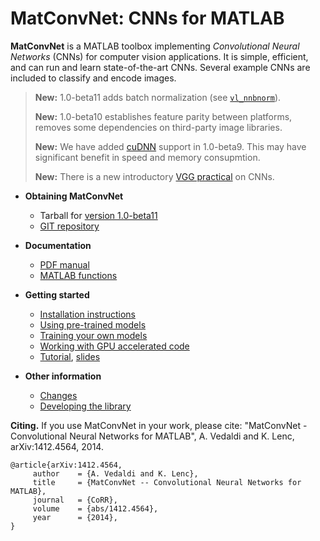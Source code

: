 # MatConvNet: CNNs for MATLAB

**MatConvNet** is a MATLAB toolbox implementing *Convolutional Neural
Networks* (CNNs) for computer vision applications. It is simple,
efficient, and can run and learn state-of-the-art CNNs. Several
example CNNs are included to classify and encode images.

> **New:** 1.0-beta11 adds batch normalization (see
> [`vl_nnbnorm`](mfiles/vl_nnbnorm)).
>
> **New:** 1.0-beta10 establishes feature parity between platforms,
> removes some dependencies on third-party image libraries.
>
> **New:** We have added [cuDNN](install.md#cudnn) support in
> 1.0-beta9. This may have significant benefit in speed and memory
> consupmtion.
>
> **New:** There is a new introductory <a
> href='http://www.robots.ox.ac.uk/~vgg/practicals/cnn/index.html'>VGG
> practical</a> on CNNs.

*   **Obtaining MatConvNet**
    - Tarball for [version 1.0-beta11](download/matconvnet-1.0-beta11.tar.gz)
    - [GIT repository](http://www.github.com/vlfeat/matconvnet.git)

*   **Documentation**
    - [PDF manual](matconvnet-manual.pdf)
    - [MATLAB functions](functions.md)

*   **Getting started**
    - [Installation instructions](install)
    - [Using pre-trained models](pretrained)
    - [Training your own models](training)
    - [Working with GPU accelerated code](gpu)
    - [Tutorial](http://www.robots.ox.ac.uk/~vgg/practicals/cnn/index.html),
      [slides](http://www.robots.ox.ac.uk/~vedaldi/assets/teach/2015/vedaldi15aims-bigdata-lecture-4-deep-learning-handout.pdf)

*   **Other information**
    - [Changes](about/#changes)
    - [Developing the library](developers.md)

**Citing.** If you use MatConvNet in your work, please cite:
"MatConvNet - Convolutional Neural Networks for MATLAB", A. Vedaldi
and K. Lenc, arXiv:1412.4564, 2014.

    @article{arXiv:1412.4564,
         author    = {A. Vedaldi and K. Lenc},
         title     = {MatConvNet -- Convolutional Neural Networks for MATLAB},
         journal   = {CoRR},
         volume    = {abs/1412.4564},
         year      = {2014},
    }
